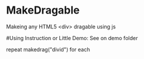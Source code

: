 # MakeDragable
Makeing any HTML5 &lt;div> dragable using js  


#Using Instruction or Little Demo:
See on demo folder

repeat makedrag("divid")  for each <div>
